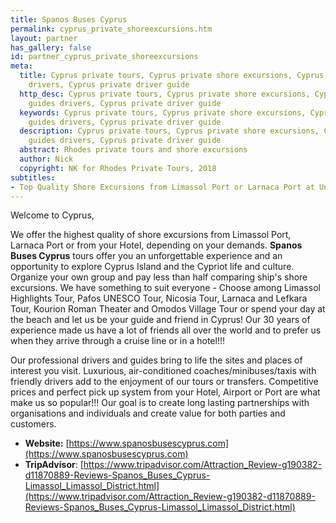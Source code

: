 ```yaml
---
title: Spanos Buses Cyprus
permalink: cyprus_private_shoreexcursions.htm
layout: partner
has_gallery: false
id: partner_cyprus_private_shoreexcursions
meta:
  title: Cyprus private tours, Cyprus private shore excursions, Cyprus private guides
    drivers, Cyprus private driver guide
  http_desc: Cyprus private tours, Cyprus private shore excursions, Cyprus private
    guides drivers, Cyprus private driver guide
  keywords: Cyprus private tours, Cyprus private shore excursions, Cyprus private
    guides drivers, Cyprus private driver guide
  description: Cyprus private tours, Cyprus private shore excursions, Cyprus private
    guides drivers, Cyprus private driver guide
  abstract: Rhodes private tours and shore excursions
  author: Nick
  copyright: NK for Rhodes Private Tours, 2018
subtitles:
- Top Quality Shore Excursions from Limassol Port or Larnaca Port at Unbeatable Prices!
---
```


Welcome to Cyprus,

We offer the highest quality of shore excursions from Limassol Port, Larnaca Port or from your Hotel, depending on your demands. **Spanos Buses Cyprus** tours offer you an unforgettable experience and an opportunity to explore Cyprus Island and the Cypriot life and culture. Organize your own group and pay less than half comparing ship's shore excursions. We have something to suit everyone - Choose among Limassol Highlights Tour, Pafos UNESCO Tour, Nicosia Tour, Larnaca and Lefkara Tour, Kourion Roman Theater and Omodos Village Tour or spend your day at the beach and let us be your guide and friend in Cyprus! Our 30 years of experience made us have a lot of friends all over the world and to prefer us when they arrive through a cruise line or in a hotel!!!

Our professional drivers and guides bring to life the sites and places of interest you visit. Luxurious, air-conditioned coaches/minibuses/taxis with friendly drivers add to the enjoyment of our tours or transfers. Competitive prices and perfect pick up system from your Hotel, Airport or Port are what make us so popular!!! Our goal is to create long lasting partnerships with organisations and individuals and create value for both parties and customers.

- **Website:** [https://www.spanosbusescyprus.com](https://www.spanosbusescyprus.com)
- **TripAdvisor**: [https://www.tripadvisor.com/Attraction_Review-g190382-d11870889-Reviews-Spanos_Buses_Cyprus-Limassol_Limassol_District.html](https://www.tripadvisor.com/Attraction_Review-g190382-d11870889-Reviews-Spanos_Buses_Cyprus-Limassol_Limassol_District.html)